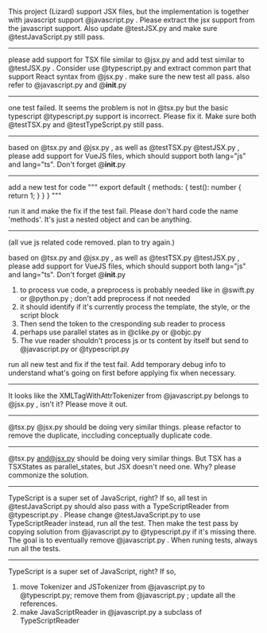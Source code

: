 This project (Lizard) support JSX files, but the implementation is together with javascript support @javascript.py . Please extract the jsx support from the javascript support. Also update @testJSX.py and make sure @testJavaScript.py still pass.

---------

please add support for TSX file similar to @jsx.py and add test similar to @testJSX.py . Consider use @typescript.py and extract common part that support React syntax from @jsx.py . make sure the new test all pass. also refer to @javascript.py and @__init__.py 

---------

one test failed. It seems the problem is not in @tsx.py but the basic typescript @typescript.py support is incorrect. Please fix it. Make sure both @testTSX.py and @testTypeScript.py still pass.

---------

based on @tsx.py and @jsx.py , as well as @testTSX.py @testJSX.py , please add support for VueJS files, which should support both lang="js" and lang="ts". Don't forget @__init__.py 

---------

add a new test for code
"""
        export default {
            methods: { 
                test(): number {
                    return 1;
                }
            }
        }
        """

run it and make the fix if the test fail. Please don't hard code the name 'methods'. It's just a nested object and can be anything.

---------

(all vue js related code removed. plan to try again.)

based on @tsx.py and @jsx.py , as well as @testTSX.py @testJSX.py , please add support for VueJS files, which should support both lang="js" and lang="ts". Don't forget @__init__.py 

1. to process vue code, a preprocess is probably needed like in @swift.py or @python.py ; don't add preprocess if not needed
2. it should identify if it's currently process the template, the style, or the script block
3. Then send the token to the cresponding sub reader to process
4. perhaps use parallel states as in @clike.py or @objc.py 
5. The vue reader shouldn't process js or ts content by itself but send to @javascript.py or @typescript.py 

run all new test and fix if the test fail. Add temporary debug info to understand what's going on first before applying fix when necessary.

---------

It looks like the XMLTagWithAttrTokenizer from @javascript.py belongs to @jsx.py , isn't it? Please move it out.

---------

@tsx.py @jsx.py should be doing very similar things. please refactor to remove the duplicate, inccluding conceptually duplicate code.

---------

@tsx.py and@jsx.py should be doing very similar things. But TSX has a TSXStates as parallel_states, but JSX doesn't need one. Why? please commonize the solution.

---------

TypeScript is a super set of JavaScript, right? If so, all test in @testJavaScript.py should also pass with a TypeScriptReader from @typescript.py . Please change @testJavaScript.py to use TypeScriptReader instead, run all the test. Then make the test pass by copying solution from @javascript.py to @typescript.py if it's missing there. The goal is to eventually remove @javascript.py . When runing tests, always run all the tests.

---------

TypeScript is a super set of JavaScript, right? If so, 

1. move Tokenizer and JSTokenizer from @javascript.py to @typescript.py; remove them from @javascript.py  ; update all the references. 
2. make JavaScriptReader in @javascript.py a subclass of TypeScriptReader